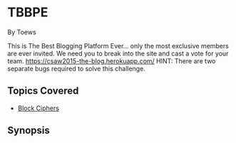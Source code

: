 # TBBPE


By Toews



This is The Best Blogging Platform Ever...
only the most exclusive members are ever invited. We need you to break into the site and cast a vote for your team.
<https://csaw2015-the-blog.herokuapp.com/>
HINT: There are two separate bugs required to solve this challenge.
## Topics Covered

- [Block Ciphers](/cryptography/what-are-block-ciphers/)
## Synopsis

